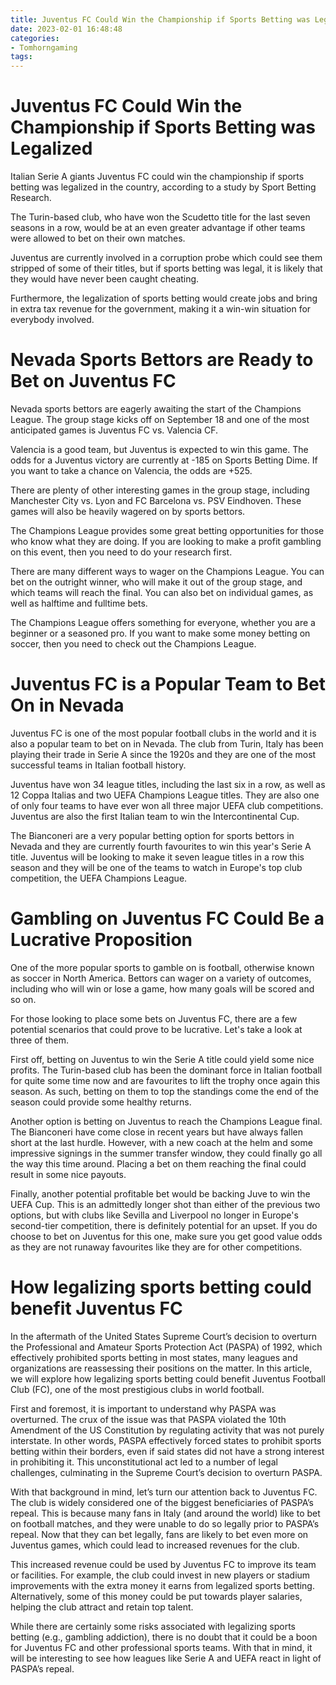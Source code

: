 ```yaml
---
title: Juventus FC Could Win the Championship if Sports Betting was Legalized 
date: 2023-02-01 16:48:48
categories:
- Tomhorngaming
tags:
---
```



#  Juventus FC Could Win the Championship if Sports Betting was Legalized 

Italian Serie A giants Juventus FC could win the championship if sports betting was legalized in the country, according to a study by Sport Betting Research.

The Turin-based club, who have won the Scudetto title for the last seven seasons in a row, would be at an even greater advantage if other teams were allowed to bet on their own matches.

Juventus are currently involved in a corruption probe which could see them stripped of some of their titles, but if sports betting was legal, it is likely that they would have never been caught cheating.

Furthermore, the legalization of sports betting would create jobs and bring in extra tax revenue for the government, making it a win-win situation for everybody involved.

#  Nevada Sports Bettors are Ready to Bet on Juventus FC 

Nevada sports bettors are eagerly awaiting the start of the Champions League. The group stage kicks off on September 18 and one of the most anticipated games is Juventus FC vs. Valencia CF.

Valencia is a good team, but Juventus is expected to win this game. The odds for a Juventus victory are currently at -185 on Sports Betting Dime. If you want to take a chance on Valencia, the odds are +525.

There are plenty of other interesting games in the group stage, including Manchester City vs. Lyon and FC Barcelona vs. PSV Eindhoven. These games will also be heavily wagered on by sports bettors.

The Champions League provides some great betting opportunities for those who know what they are doing. If you are looking to make a profit gambling on this event, then you need to do your research first.

There are many different ways to wager on the Champions League. You can bet on the outright winner, who will make it out of the group stage, and which teams will reach the final. You can also bet on individual games, as well as halftime and fulltime bets.

The Champions League offers something for everyone, whether you are a beginner or a seasoned pro. If you want to make some money betting on soccer, then you need to check out the Champions League.

#  Juventus FC is a Popular Team to Bet On in Nevada 

Juventus FC is one of the most popular football clubs in the world and it is also a popular team to bet on in Nevada. The club from Turin, Italy has been playing their trade in Serie A since the 1920s and they are one of the most successful teams in Italian football history.

Juventus have won 34 league titles, including the last six in a row, as well as 12 Coppa Italias and two UEFA Champions League titles. They are also one of only four teams to have ever won all three major UEFA club competitions. Juventus are also the first Italian team to win the Intercontinental Cup.

The Bianconeri are a very popular betting option for sports bettors in Nevada and they are currently fourth favourites to win this year's Serie A title. Juventus will be looking to make it seven league titles in a row this season and they will be one of the teams to watch in Europe's top club competition, the UEFA Champions League.

#  Gambling on Juventus FC Could Be a Lucrative Proposition 

One of the more popular sports to gamble on is football, otherwise known as soccer in North America. Bettors can wager on a variety of outcomes, including who will win or lose a game, how many goals will be scored and so on.

For those looking to place some bets on Juventus FC, there are a few potential scenarios that could prove to be lucrative. Let's take a look at three of them.

First off, betting on Juventus to win the Serie A title could yield some nice profits. The Turin-based club has been the dominant force in Italian football for quite some time now and are favourites to lift the trophy once again this season. As such, betting on them to top the standings come the end of the season could provide some healthy returns.

Another option is betting on Juventus to reach the Champions League final. The Bianconeri have come close in recent years but have always fallen short at the last hurdle. However, with a new coach at the helm and some impressive signings in the summer transfer window, they could finally go all the way this time around. Placing a bet on them reaching the final could result in some nice payouts.


 Finally, another potential profitable bet would be backing Juve to win the UEFA Cup. This is an admittedly longer shot than either of the previous two options, but with clubs like Sevilla and Liverpool no longer in Europe's second-tier competition, there is definitely potential for an upset. If you do choose to bet on Juventus for this one, make sure you get good value odds as they are not runaway favourites like they are for other competitions.

#  How legalizing sports betting could benefit Juventus FC

In the aftermath of the United States Supreme Court’s decision to overturn the Professional and Amateur Sports Protection Act (PASPA) of 1992, which effectively prohibited sports betting in most states, many leagues and organizations are reassessing their positions on the matter. In this article, we will explore how legalizing sports betting could benefit Juventus Football Club (FC), one of the most prestigious clubs in world football.

First and foremost, it is important to understand why PASPA was overturned. The crux of the issue was that PASPA violated the 10th Amendment of the US Constitution by regulating activity that was not purely interstate. In other words, PASPA effectively forced states to prohibit sports betting within their borders, even if said states did not have a strong interest in prohibiting it. This unconstitutional act led to a number of legal challenges, culminating in the Supreme Court’s decision to overturn PASPA.

With that background in mind, let’s turn our attention back to Juventus FC. The club is widely considered one of the biggest beneficiaries of PASPA’s repeal. This is because many fans in Italy (and around the world) like to bet on football matches, and they were unable to do so legally prior to PASPA’s repeal. Now that they can bet legally, fans are likely to bet even more on Juventus games, which could lead to increased revenues for the club.

This increased revenue could be used by Juventus FC to improve its team or facilities. For example, the club could invest in new players or stadium improvements with the extra money it earns from legalized sports betting. Alternatively, some of this money could be put towards player salaries, helping the club attract and retain top talent.

While there are certainly some risks associated with legalizing sports betting (e.g., gambling addiction), there is no doubt that it could be a boon for Juventus FC and other professional sports teams. With that in mind, it will be interesting to see how leagues like Serie A and UEFA react in light of PASPA’s repeal.